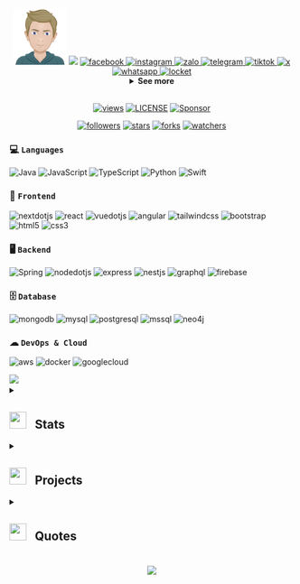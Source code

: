 <!-- Header -->
<div align="center">
  <img height="100" src="https://github.com/nvminh162/nvminh162/blob/main/generator/utils/resources/nvminh162.png?raw=true" alt="nvminh162">
  
  <img src="https://readme-typing-svg.herokuapp.com/?font=Righteous&size=18&center=true&vCenter=true&width=500&height=50&duration=2000&color=ff69b4&lines=I'm+Nguyen+Van+Minh;+I'm+Paul+Nguyen;+Fullstack+Developer"> 

  <a href="https://www.facebook.com/nvminh162" target="_blank">  
    <img src="https://img.shields.io/badge/Facebook-%230866FF?style=for-the-badge&logo=facebook" alt="facebook" />  
    </a>  
  <a href="https://www.instagram.com/nvminh162" target="_blank">  
    <img src="https://img.shields.io/badge/Instagram-%23FF0069?style=for-the-badge&logo=instagram" alt="instagram" />  
    </a>  
  <a href="https://zalo.me/0353999798" target="_blank">  
    <img src="https://img.shields.io/badge/Zalo-%230068FF?style=for-the-badge&logo=zalo" alt="zalo" />  
  </a>  
  <a href="https://t.me/nvminh162" target="_blank">  
    <img src="https://img.shields.io/badge/Telegram-%2326A5E4?style=for-the-badge&logo=telegram&logoColor=fff" alt="telegram" />  
    </a>  
  <a href="https://www.tiktok.com/@nvminh162" target="_blank">  
    <img src="https://img.shields.io/badge/Tiktok-%23000000?style=for-the-badge&logo=tiktok&logoColor=%000000" alt="tiktok" />  
  </a>  
  <a href="https://x.com/nvminh16" target="_blank">  
    <img src="https://img.shields.io/badge/X-%23000000?style=for-the-badge&logo=x" alt="x" />  
  </a>  
  <a href="https://wa.me/84353999798" target="_blank">  
    <img src="https://img.shields.io/badge/Whatsapp-%2325D366?style=for-the-badge&logo=whatsapp&logoColor=fff" alt="whatsapp" />  
  </a>  
  <a href="https://locket.cam/nvminh162" target="_blank">  
    <img src="https://img.shields.io/badge/Locket-%23B58A2E?style=for-the-badge&logo=iheartradio&logoColor=%B58A2E" alt="locket" />  
  </a>  
</div>  

<details align=center>
  <summary>
    <strong>See more</strong>
  </summary>
  <div align="left">

  ```java
  /**
  * Represents me.
  *
  * @author nvminh162
  * @version 16022004
  */
  public class AboutMe {
      private String city = "Ho Chi Minh";
      private String jobTitle = "Fullstack Developer";
      private String languages = "Vietnamese, English";
      private String specialization = "Building applications";
      private String interests = "AI, code & problem-solving";
      private String hobbies = "Gym, Coffee & Photography";
      private String education = "Industrial University of Ho Chi Minh City: IUH";

      /**
      * Throws a punch to any and all bugs.
      */
      public void throwPunch() {
          System.out.println("Bug destroyed! 👊");
      }

      /**
      * Returns a representation of nvminh162.
      * 
      * @return an instance of AboutMe containing personal information.
      */
      public AboutMe getProfile() {
          return this;
      }
  }
  ```
  </div>
</details>

<!-- Markdown content here -->

<!-- Footer -->
<div align="center">
  </br>
  
  [![views][0]][00]
  [![LICENSE][1]][11]
  [![Sponsor][2]][22]
  <!--  -->
  [![followers][3]][999]
  [![stars][4]][999]
  [![forks][5]][999]
  [![watchers][6]][999]
  <!-- logo -->
  [0]: https://komarev.com/ghpvc/?username=nvminh162&color=ff69b4
  [1]: https://custom-icon-badges.demolab.com/github/license/denvercoder1/custom-icon-badges?logo=law2&color=ff69b4
  [2]: https://img.shields.io/static/v1?label=Sponsor&message=%E2%9D%A4&logo=GitHub&color=ff69b4
  [3]: https://custom-icon-badges.demolab.com/github/followers/nvminh162?logo=person-add&style=social&logoColor=black
  [4]: https://custom-icon-badges.demolab.com/github/stars/nvminh162?logo=star&style=social&logoColor=black
  [5]: https://custom-icon-badges.demolab.com/github/forks/nvminh162/nvminh162?logo=fork&style=social&logoColor=black
  [6]: https://custom-icon-badges.demolab.com/github/watchers/nvminh162/nvminh162?logo=eye&style=social&logoColor=black
  <!-- Link -->
  [00]: https://github.com/nvminh162/nvminh162
  [11]: https://github.com/nvminh162/nvminh162/blob/main/LICENSE
  [22]: https://github.com/sponsors/nvminh162
  [999]: #
</div>

### 💻 `Languages`
![Java](https://img.shields.io/badge/Java-20232A?style=for-the-badge&logo=coffeescript&logoColor=FF9A00&logoSize=auto&link=https%3A%2F%2Fwww.java.com%2F)
![JavaScript](https://img.shields.io/badge/JavaScript-20232A?style=for-the-badge&logo=javascript&logoColor=23F7DF1E&logoSize=auto&link=https%3A%2F%2Fwww.javascript.com%2F)
![TypeScript](https://img.shields.io/badge/Typescript-20232A?style=for-the-badge&logo=typescript&logoColor=233178C6&logoSize=auto&link=https%3A%2F%2Fwww.typescriptlang.org%2F)
![Python](https://img.shields.io/badge/Python-20232A?style=for-the-badge&logo=python&logoColor=3776AB&link=https%3A%2F%2Fwww.python.org%2F)
![Swift](https://img.shields.io/badge/Swift-20232A?style=for-the-badge&logo=swift&logoColor=23F05138&logoSize=auto&link=https%3A%2F%2Fwww.swift.org%2F)

### 🎨 `Frontend`
![nextdotjs](https://img.shields.io/badge/next.js-20232A?style=for-the-badge&logo=nextdotjs&logoColor=%23FFF&logoSize=auto&link=https%3A%2F%2Fnextjs.org%2F)
![react](https://img.shields.io/badge/React-20232A?style=for-the-badge&logo=react&logoColor=%2361DAFB&logoSize=auto&link=https%3A%2F%2Freact.dev%2F)
![vuedotjs](https://img.shields.io/badge/Vue.js-20232A?style=for-the-badge&logo=vuedotjs&logoColor=%234FC08D&logoSize=auto&link=https%3A%2F%2Fvuejs.org%2F)
![angular](https://img.shields.io/badge/Angular-20232A?style=for-the-badge&logo=angular&logoColor=red&link=https%3A%2F%2Fangular.dev%2F)
![tailwindcss](https://img.shields.io/badge/TailwindCSS-20232A?style=for-the-badge&logo=tailwindcss&logoColor=%2306B6D4&logoSize=auto&link=https%3A%2F%2Ftailwindcss.com%2F)
![bootstrap](https://img.shields.io/badge/Bootstrap-20232A?style=for-the-badge&logo=bootstrap&logoColor=%237952B3&logoSize=auto&link=https%3A%2F%2Fgetbootstrap.com%2F)
![html5](https://img.shields.io/badge/HTML5-20232A?style=for-the-badge&logo=html5&logoColor=E34F26&link=https%3A%2F%2Fhtml5up.net%2F)
![css3](https://img.shields.io/badge/CSS3-20232A?style=for-the-badge&logo=css3&logoColor=1572B6&link=https%3A%2F%2Fhtml5up.net%2F)

### 🖥 `Backend`
![Spring](https://img.shields.io/badge/Spring-20232A?style=for-the-badge&logo=spring&logoColor=%236DB33F&logoSize=auto&link=https%3A%2F%2Fspring.io%2F)
![nodedotjs](https://img.shields.io/badge/NodeJS-20232A?style=for-the-badge&logo=nodedotjs&logoColor=%235FA04E&logoSize=auto&link=https%3A%2F%2Fnodejs.org)
![express](https://img.shields.io/badge/Express-20232A?style=for-the-badge&logo=express&logoColor=%23FFF&logoSize=auto&link=https%3A%2F%2Fexpressjs.com%2F)
![nestjs](https://img.shields.io/badge/Nestjs-20232A?style=for-the-badge&logo=nestjs&logoColor=%23E0234E&logoSize=auto&link=https%3A%2F%2Fnestjs.com%2F)
![graphql](https://img.shields.io/badge/Graphql-20232A?style=for-the-badge&logo=graphql&logoColor=%23E10098&logoSize=auto&link=https%3A%2F%2Fgraphql.org%2F)
![firebase](https://img.shields.io/badge/firebase-20232A?style=for-the-badge&logo=firebase&logoColor=%23DD2C00&logoSize=auto&link=https%3A%2F%2Ffirebase.google.com%2F)


### 🗄 `Database`
![mongodb](https://img.shields.io/badge/Mongodb-20232A?style=for-the-badge&logo=mongodb&logoColor=%2347A248&logoSize=auto&link=https%3A%2F%2Fwww.mongodb.com%2F)
![mysql](https://img.shields.io/badge/mysql-20232A?style=for-the-badge&logo=mysql&logoColor=%234479A1&logoSize=auto&link=https%3A%2F%2Fwww.mysql.com%2F)
![postgresql](https://img.shields.io/badge/Postgresql-20232A?style=for-the-badge&logo=postgresql&logoColor=%234169E1&logoSize=auto&link=https%3A%2F%2Fwww.postgresql.org%2F)
![mssql](https://img.shields.io/badge/mssql-20232A?style=for-the-badge&logo=sqlite&logoColor=20232A&logoSize=auto&link=https%3A%2F%2Fwww.microsoft.com%2Fen-us%2Fsql-server%2Fsql-server-downloads)
![neo4j](https://img.shields.io/badge/neo4j-20232A?style=for-the-badge&logo=neo4j&logoColor=%234581C3&logoSize=auto&link=https%3A%2F%2Fneo4j.com%2F)


### ☁ `DevOps & Cloud`
![aws](https://img.shields.io/badge/aws-20232A?style=for-the-badge&logo=wwe&logoColor=%23FF9900&logoSize=auto&link=https%3A%2F%2Faws.amazon.com%2F)
![docker](https://img.shields.io/badge/docker-20232A?style=for-the-badge&logo=docker&logoColor=%232496ED&logoSize=auto&link=https%3A%2F%2Fwww.docker.com%2F)
![googlecloud](https://img.shields.io/badge/google%20cloud-20232A?style=for-the-badge&logo=googlecloud&logoColor=%232496ED&logoSize=auto&link=https%3A%2F%2Fcloud.google.com%2F)

<img src="https://user-images.githubusercontent.com/73097560/115834477-dbab4500-a447-11eb-908a-139a6edaec5c.gif">
<details>
  <summary>
    <h2>
      <img src="https://media.giphy.com/media/iY8CRBdQXODJSCERIr/giphy.gif" width="30" height="30" style="margin-right: 10px;">
      Stats
    </h2>
  </summary> 
  <table align="center">
    <tr border="none">
      <!-- Stats 1 -->
      <td width="50%" align="center">
        </br>
        <img src="https://streak-stats.demolab.com?user=nvminh162&theme=dracula&hide_border=true&short_numbers=true&date_format=M%20j%5B%2C%20Y%5D" alt="GitHubStreak" title="activityContribution"/>
        <img src="https://github-readme-stats.vercel.app/api?username=nvminh162&show_icons=true&theme=dracula" alt="Githubstat" title="GithubStat" height="192px"/>
      </td>
      <!-- Stats 2 -->
      <td width="50%" align="center">
          <img  align="center" src="https://github-readme-stats.anuraghazra1.vercel.app/api/top-langs/?username=nvminh162&theme=dracula&hide_border=false&no-bg=true&no-frame=true&langs_count=7"/>
      </td>
    </tr>
  </table>
  <div align=center>
    <img src="https://github-profile-trophy.vercel.app/?username=nvminh162&row=1&column=9&theme=dracula" title="trophyProfileGithub"/>
    <img src="https://github-readme-activity-graph.vercel.app/graph?username=nvminh162&theme=dracula" alt="activityContribution" title="activityContribution"/>
  </div>
</details>

<details>
  <summary>
    <h2>
      <img src="https://media2.giphy.com/media/QssGEmpkyEOhBCb7e1/giphy.gif?cid=ecf05e47a0n3gi1bfqntqmob8g9aid1oyj2wr3ds3mg700bl&rid=giphy.gif" width="30" height="30" style="margin-right: 10px;">
      Projects
    </h2>
  </summary>
  <!-- <div align="center">Updating ...</div> -->
    <table align="center">
    <tr border="none">
      <!-- Col 1 -->
      <td width="50%" align="center">
        <a href="https://github.com/nvminh162/tourx-app">
          <img align="center" src="https://github-readme-stats.vercel.app/api/pin/?username=nvminh162&repo=tourx-app&theme=dracula" />
        </a>
      </td>
      <!-- Col 2 -->
      <td width="50%" align="center">
        <a href="https://github.com/NguyenNguyen0/HuongBien">
          <img align="center" src="https://github-readme-stats.vercel.app/api/pin/?username=NguyenNguyen0&repo=HuongBien&theme=dracula" />
        </a>
      </td>
    </tr>
  </table>
</details>

<details>
  <summary>
    <h2>
      <img src="https://github.com/7oSkaaa/7oSkaaa/blob/main/Images/OS.gif?raw=true" width="30" height="30" style="margin-right: 10px;">
      Quotes
    </h2>
  </summary> 
  <div align="center">

  ![](https://quotes-github-readme.vercel.app/api?type=horizontal&theme=radical)
  </div>

  <div align="center">
      <img src="https://github.com/nvminh162/nvminh162/blob/main/generator/utils/resources/nvminh162_coding.gif?raw=true" alt="nvminh162 coding" />
  </div>
</details>

<h3 align="center">
  <img src="https://readme-typing-svg.herokuapp.com/?font=Righteous&size=25&center=true&vCenter=true&width=500&height=70&duration=1000&color=ff69b4&lines=Thanks+for+visiting!+✌️;+Shot+me+a+message+on+Linkedin!;I'm+always+down+to+collab+">
</h3>

<!-- https://media.giphy.com/media/iY8CRBdQXODJSCERIr/giphy.gif -->
<!-- written by @nvminh162 -->

<!--   ### 🖥 Backend
  - **Java:** Spring Boot, Spring Security, Spring Data JPA, Hibernate
  - **Node.js:** NestJS, Express.js, Fastify
  - **API:** RESTful, GraphQL, gRPC
  - **Authentication & Security:** JWT, OAuth2, Passport.js, Keycloak

  ### 🎨 Frontend
  - **Core:** ReactJS, Next.js
  - **State Management:** Redux Toolkit, Zustand, React Query
  - **Styling:** SCSS, Tailwind CSS, Material UI, Ant Design
  - **SSR & SSG:** Next.js (getServerSideProps, getStaticProps)
  - **Bundlers:** Vite, Webpack, SWC

  ### 🗄 Databases & ORM
  - **SQL:** PostgreSQL, MySQL, MariaDB
  - **NoSQL:** MongoDB, Redis, Firebase Firestore
  - **ORM & Query Builders:** Hibernate, TypeORM, Prisma, Knex.js

  ### ☁ DevOps & Cloud
  - **Containerization:** Docker, Kubernetes
  - **Cloud Providers:** AWS (EC2, S3, Lambda, RDS), DigitalOcean, Firebase
  - **CI/CD:** GitHub Actions, GitLab CI/CD, Jenkins

  ### 📡 Messaging & Realtime
  - **Message Brokers:** RabbitMQ, Apache Kafka
  - **WebSockets:** Socket.IO, WebRTC
  - **Event-Driven Architecture:** CQRS, Event Sourcing
 -->